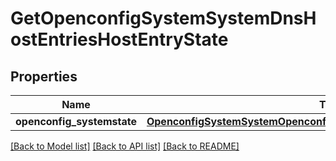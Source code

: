 # GetOpenconfigSystemSystemDnsHostEntriesHostEntryState

## Properties
Name | Type | Description | Notes
------------ | ------------- | ------------- | -------------
**openconfig_systemstate** | [**OpenconfigSystemSystemOpenconfigsystemsystemDnsHostentriesConfig**](OpenconfigSystemSystemOpenconfigsystemsystemDnsHostentriesConfig.md) |  | [optional] 

[[Back to Model list]](../README.md#documentation-for-models) [[Back to API list]](../README.md#documentation-for-api-endpoints) [[Back to README]](../README.md)



